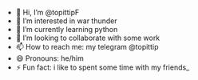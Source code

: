 - 👋 Hi, I’m @topittipF
- 👀 I’m interested in war thunder
- 🌱 I’m currently learning python
- 💞️ I’m looking to collaborate with some work
- 📫 How to reach me: my telegram @topittip
- 😄 Pronouns: he/him
- ⚡ Fun fact: i like to spent some time with my friends_

<!---
topittipF/topittipF is a ✨ special ✨ repository because its `README.md` (this file) appears on your GitHub profile.
You can click the Preview link to take a look at your changes.
--->
